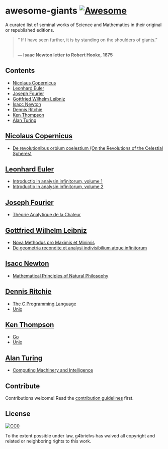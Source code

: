 # awesome-giants [![Awesome](https://awesome.re/badge.svg)](https://awesome.re)

A curated list of seminal works of Science and Mathematics in their original or republished editions.

<blockquote>
“ If I have seen further, it is by standing on the shoulders of giants.”

<br><b>― Isaac Newton letter to Robert Hooke, 1675 </b>
</blockquote>

## Contents

- [Nicolaus Copernicus](#nicolaus-copernicus)
- [Leonhard Euler](#leonhard-euler)
- [Joseph Fourier](#joseph-fourier)
- [Gottfried Wilhelm Leibniz](#gottfried-wilhelm-leibniz)
- [Isacc Newton](#isacc-newton)
- [Dennis Ritchie](#dennis-ritchie)
- [Ken Thompson](#ken-thompson)
- [Alan Turing](#alan-turing)

## [Nicolaus Copernicus](https://en.wikipedia.org/wiki/Nicolaus_Copernicus)

- [De revolutionibus orbium coelestium (On the Revolutions of the Celestial Spheres)]([http://worldlibrary.org/Articles/De%20revolutionibus%20orbium%20coelestium)

## [Leonhard Euler](https://en.wikipedia.org/wiki/Leonhard_Euler)

- [Introductio in analysin infinitorum, volume 1](http://eulerarchive.maa.org/pages/E101.html)
- [Introductio in analysin infinitorum, volume 2](http://eulerarchive.maa.org/pages/E102.html)

## [Joseph Fourier](https://en.wikipedia.org/wiki/Joseph_Fourier)

- [Théorie Analytique de la Chaleur](https://books.google.com/books/about/Th%C3%A9orie_analytique_de_la_chaleur.html?id=1TUVAAAAQAAJ)


## [Gottfried Wilhelm Leibniz](https://en.wikipedia.org/wiki/Gottfried_Wilhelm_Leibniz)

- [Nova Methodus pro Maximis et Minimis](https://www.maa.org/book/export/html/641727)
- [De geometria recondite et analysi indivisibilium atque infinitorum](https://www.maa.org/press/periodicals/convergence/mathematical-treasure-leibnizs-papers-on-calculus-integral-calculus)

## [Isacc Newton](https://en.wikipedia.org/wiki/Isaac_Newton)

- [Mathematical Principles of Natural Philosophy](https://archive.org/details/newtonspmathema00newtrich)

## [Dennis Ritchie](https://en.wikipedia.org/wiki/Dennis_Ritchie)

- [The C Programming Language](https://en.wikipedia.org/wiki/The_C_Programming_Language)
- [Unix](https://en.wikipedia.org/wiki/Unix)

## [Ken Thompson](https://en.wikipedia.org/wiki/Ken_Thompson)

- [Go](https://golang.org)
- [Unix](https://en.wikipedia.org/wiki/Unix)

## [Alan Turing](https://en.wikipedia.org/wiki/Alan_Turing)

- [Computing Machinery and Intelligence](https://www.cs.mcgill.ca/~dprecup/courses/AI/Materials/turing1950.pdf)

## Contribute

Contributions welcome! Read the [contribution guidelines](contributing.md) first.


## License

[![CC0](https://mirrors.creativecommons.org/presskit/buttons/88x31/svg/cc-zero.svg)](https://creativecommons.org/publicdomain/zero/1.0)

To the extent possible under law, g4brielvs has waived all copyright and
related or neighboring rights to this work.

